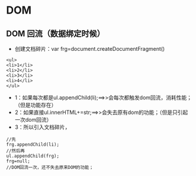# DOM
## DOM 回流（数据绑定时候）
- 创建文档碎片：var frg=document.createDocumentFragment()
```
<ul>
<li>1</li>
<li>2</li>
<li>3</li>
<li>4</li>
</ul>
```
- 1：如果每次都是ul.appendChild(li);==>>会每次都触发dom回流，消耗性能；（但是功能存在）
- 2：如果直接ul.innerHTML+=str;==>>会失去原有dom的功能；（但是只引起一次dom回流）
- 3：所以引入文档碎片，
```
//先
frg.appendChild(li);
//然后再
ul.appendChild(frg);
frg=null;
//DOM回流一次，还不失去原来DOM的功能；
```